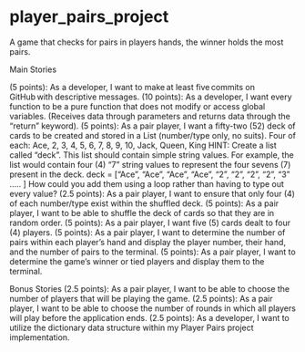 # player_pairs_project
A game that checks for pairs in players hands, the winner holds the most pairs.


Main Stories
 
(5 points): As a developer, I want to make at least five commits on GitHub with descriptive  messages.
(10 points): As a developer, I want every function to be a pure function that does not modify or  access global variables. (Receives data through parameters and returns data through the  “return” keyword).
(5 points): As a pair player, I want a fifty-two (52) deck of cards to be created and stored in a List  (number/type only, no suits). 
Four of each: Ace, 2, 3, 4, 5, 6, 7, 8, 9, 10,  Jack, Queen, King 
HINT: Create a list called “deck”. This list should contain simple string values. For example, the list would contain four (4) “7” string values to represent the four sevens (7) present in the deck.
deck = [“Ace”, “Ace”, “Ace”, “Ace”, “2”, “2”, “2”, “2”, “3” ..... ]
How could you add them using a loop rather than having to type out every value?
(2.5 points): As a pair player, I want to ensure that only four (4) of each number/type exist within the shuffled deck.
(5 points): As a pair player, I want to be able to shuffle the deck of cards so that they are in random order.
(5 points): As a pair player, I want five (5) cards dealt to four (4) players. 
(5 points): As a pair player, I want to determine the number of pairs within each player’s hand and display the player number, their hand, and the number of pairs to the terminal. 
(5 points): As a pair player, I want to determine the game’s winner or tied players and display them to the terminal.  
 
Bonus Stories
(2.5 points): As a pair player, I want to be able to choose the number of players that will be  playing the game.
(2.5 points): As a pair player, I want to be able to choose the number of rounds in which all players will play before the application ends. 
(2.5 points): As a developer, I want to utilize the dictionary data structure within my Player Pairs  project implementation.
